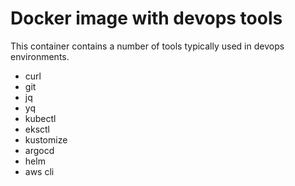 # Docker image with devops tools

This container contains a number of tools typically used in devops environments.

- curl
- git
- jq
- yq
- kubectl
- eksctl
- kustomize
- argocd
- helm
- aws cli
